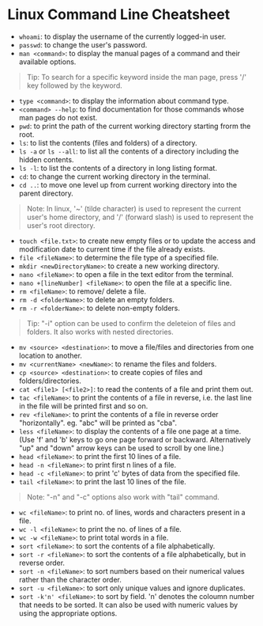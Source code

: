 # Linux Command Line Cheatsheet

- `whoami`: to display the username of the currently logged-in user.
- `passwd`: to change the user's password.
- `man <command>`: to display the manual pages of a command and their available options.
> Tip: To search for a specific keyword inside the man page, press '/' key followed by the keyword.
- `type <command>`: to display the information about command type.
- `<command> --help`: to find documentation for those commands whose man pages do not exist.
- `pwd`: to print the path of the current working directory starting frorm the root.
- `ls`: to list the contents (files and folders) of a directory.
- `ls -a` or `ls --all`: to list all the contents of a directory including the hidden contents.
- `ls -l`: to list the contents of a directory in long listing format.
- `cd`: to change the current working directory in the terminal.
- `cd ..`: to move one level up from current working directory into the parent directory.
> Note:
> In linux, '~' (tilde character) is used to represent the current user's home directory, and '/' (forward slash) is used to represent the user's root directory.
- `touch <file.txt>`: to create new empty files or to update the access and modification date to current time if the file already exists.
- `file <fileName>`: to determine the file type of a specified file.
- `mkdir <newDirectoryName>`: to create a new working directory.
- `nano <fileName>`: to open a file in the text editor from the terminal.
- `nano +[lineNumber] <fileName>`: to open the file at a specific line.
- `rm <fileName>`: to remove/ delete a file.
- `rm -d <folderName>`: to delete an empty folders.
- `rm -r <folderName>`: to delete non-empty folders.
> Tip: "-i" option can be used to confirm the deleteion of files and folders. It also works with nested directories.
- `mv <source> <destination>`: to move a file/files and directories from one location to another.
- `mv <currentName> <newName>`: to rename the files and folders.
- `cp <source> <destination>`: to create copies of files and folders/directories.
- `cat <file1> [<file2>]`: to read the contents of a file and print them out.
- `tac <fileName>`: to print the contents of a file in reverse, i.e. the last line in the file will be printed first and so on.
- `rev <fileName>`: to print the contents of a file in reverse order "horizontally". eg. "abc" will be printed as "cba".
- `less <fileName>`: to display the contents of a file one page at a time. (Use 'f' and 'b' keys to go one page forward or backward. Alternatively "up" and "down" arrow keys can be used to scroll by one line.)
- `head <fileName>`: to print the first 10 lines of a file.
- `head -n <fileName>`: to print first n lines of a file.
- `head -c <fileName>`: to print 'c' bytes of data from the specified file.
- `tail <fileName>`: to print the last 10 lines of the file.
> Note: "-n" and "-c" options also work with "tail" command.
- `wc <fileName>`: to print no. of lines, words and characters present in a file.
- `wc -l <fileName>`: to print the no. of lines of a file.
- `wc -w <fileName>`: to print total words in a file.
- `sort <fileName>`: to sort the contents of a file alphabetically.
- `sort -r <fileName>`: to sort the contents of a file alphabetically, but in reverse order.
- `sort -n <fileName>`: to sort numbers based on their numerical values rather than the character order.
- `sort -u <fileName>`: to sort only unique values and ignore duplicates.
- `sort -k'n' <fileName>`: to sort by field. 'n' denotes the coloumn number that needs to be sorted. It can also be used with numeric values by using the appropriate options.
